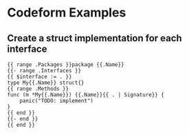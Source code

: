 # Codeform Examples

## Create a struct implementation for each interface

```
{{ range .Packages }}package {{.Name}}
{{- range .Interfaces }}
{{ $interface := . }}
type My{{.Name}} struct{}
{{ range .Methods }}
func (m *My{{.Name}}) {{.Name}}{{ . | Signature}} {
	panic("TODO: implement")
}
{{ end }}
{{- end }}
{{ end }}
```